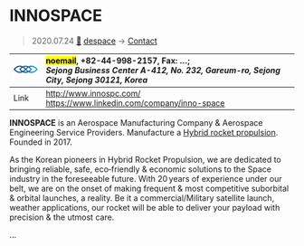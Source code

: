 # INNOSPACE
> 2020.07.24 [🚀](../index/index.md) [despace](index.md) → [Contact](contact.md)

|[![](f/contact/i/innospace_logo1_thumb.png)](f/contact/i/innospace_logo1.png)|<mark>noemail</mark>, +82-44-998-2157, Fax: …;<br> *Sejong Business Center A-412, No. 232, Gareum-ro, Sejong City, Sejong 30121, Korea*|
|:--|:--|
|Link|<http://www.innospc.com/><br> <https://www.linkedin.com/company/inno-space>|

**INNOSPACE** is an Aerospace Manufacturing Company & Aerospace Engineering Service Providers. Manufacture a [Hybrid rocket propulsion](ps.md). Founded in 2017.

As the Korean pioneers in Hybrid Rocket Propulsion, we are dedicated to bringing reliable, safe, eco‑friendly & economic solutions to the Space industry in the foreseeable future. With 20 years of experience under our belt, we are on the onset of making frequent & most competitive suborbital & orbital launches, a reality. Be it a commercial/Military satellite launch, weather applications, our rocket will be able to deliver your payload with precision & the utmost care.

<p style="page-break-after:always"> </p>

…

